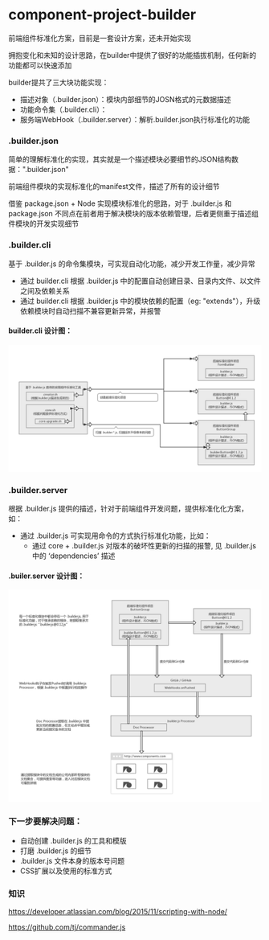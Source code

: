 
# component-project-builder

前端组件标准化方案，目前是一套设计方案，还未开始实现

拥抱变化和未知的设计思路，在builder中提供了很好的功能插拔机制，任何新的功能都可以快速添加

builder提共了三大块功能实现：
* 描述对象（.builder.json）：模块内部细节的JOSN格式的元数据描述
* 功能命令集（.builder.cli）：
* 服务端WebHook（.builder.server）：解析.builder.json执行标准化的功能

### .builder.json
简单的理解标准化的实现，其实就是一个描述模块必要细节的JSON结构数据：".builder.json"

前端组件模块的实现标准化的manifest文件，描述了所有的设计细节

借鉴 package.json + Node 实现模块标准化的思路，对于 .builder.js 和 package.json 不同点在前者用于解决模块的版本依赖管理，后者更侧重于描述组件模块的开发实现细节

### .builder.cli
基于 .builder.js 的命令集模块，可实现自动化功能，减少开发工作量，减少异常
* 通过 builder.cli 根据 .builder.js 中的配置自动创建目录、目录内文件、以文件之间及依赖关系
* 通过 builder.cli 根据 .builder.js 中的模块依赖的配置（eg: "extends"），升级依赖模块时自动扫描不兼容更新异常，并报警

#### builder.cli 设计图：
![images](/builder.png "设计思路")

### .builder.server
根据 .builder.js 提供的描述，针对于前端组件开发问题，提供标准化化方案，如：

* 通过 .builder.js 可实现用命令的方式执行标准化功能，比如：
  * 通过 core + .builder.js 对版本的破坏性更新的扫描的报警, 见 .builder.js 中的 ‘dependencies’ 描述

#### .builer.server 设计图：
![images](/githooks.png "服务端标准化")


### 下一步要解决问题：
* 自动创建 .builder.js 的工具和模版
* 打磨 .builder.js 的细节
* .builder.js 文件本身的版本号问题
* CSS扩展以及使用的标准方式

### 知识
https://developer.atlassian.com/blog/2015/11/scripting-with-node/

https://github.com/tj/commander.js
